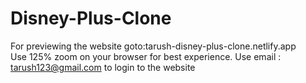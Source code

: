 # Disney-Plus-Clone
For previewing the website goto:tarush-disney-plus-clone.netlify.app <br>
Use 125% zoom on your browser for best experience.
Use email : tarush123@gmail.com to login to the website
